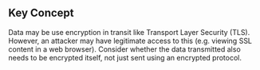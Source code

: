 ## Key Concept

Data may be use encryption in transit like Transport Layer Security (TLS). However, an attacker may have legitimate access to this (e.g. viewing SSL content in a web browser). Consider whether the data transmitted also needs to be encrypted itself, not just sent using an encrypted protocol.
